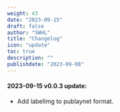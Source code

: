```yaml
---
weight: 43
date: "2023-09-15"
draft: false
author: "SWHL"
title: "Changelog"
icon: "update"
toc: true
description: ""
publishdate: "2023-09-08"
---
```


#### 2023-09-15 v0.0.3 update:
- Add labelImg to publaynet format.